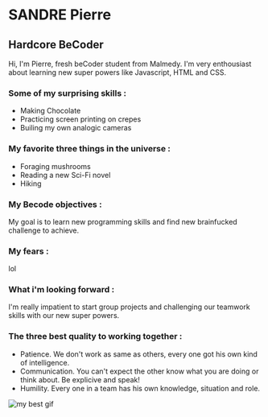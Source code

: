 # SANDRE Pierre

## Hardcore BeCoder

Hi, I'm Pierre, fresh beCoder student from Malmedy.
I'm very enthousiast about learning new super powers like Javascript, HTML and CSS.

### Some of my surprising skills :

- Making Chocolate
- Practicing screen printing on crepes
- Builing my own analogic cameras

### My favorite three things in the universe :

- Foraging mushrooms
- Reading a new Sci-Fi novel
- Hiking

### My Becode objectives :

My goal is to learn new programming skills and find new brainfucked challenge to achieve.

### My fears :

lol

### What i'm looking forward :

I'm really impatient to start group projects and challenging our teamwork skills with our new super powers.

### The three best quality to working together :

- Patience. We don't work as same as others, every one got his own kind of intelligence.
- Communication. You can't expect the other know what you are doing or think about. Be explicive and speak!
- Humility. Every one in a team has his own knowledge, situation and role.


![my best gif](https://media2.giphy.com/media/v1.Y2lkPTc5MGI3NjExYjMzaTB6bmVrZGRqOHNpdmZpcHpqbGMxZjZtdG5uZmF1Yjlvcm84cSZlcD12MV9pbnRlcm5hbF9naWZfYnlfaWQmY3Q9Zw/F4nBKBWxcWzcdMJX2W/giphy.gif)



